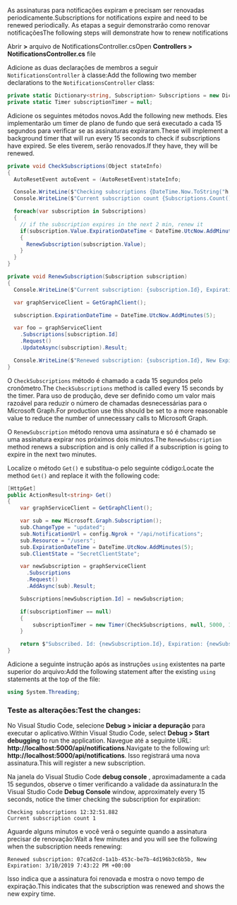 <!-- markdownlint-disable MD002 MD041 -->

<span data-ttu-id="5815b-101">As assinaturas para notificações expiram e precisam ser renovadas periodicamente.</span><span class="sxs-lookup"><span data-stu-id="5815b-101">Subscriptions for notifications expire and need to be renewed periodically.</span></span> <span data-ttu-id="5815b-102">As etapas a seguir demonstrarão como renovar notificações</span><span class="sxs-lookup"><span data-stu-id="5815b-102">The following steps will demonstrate how to renew notifications</span></span>

<span data-ttu-id="5815b-103">Abrir **>** arquivo de NotificationsController.cs</span><span class="sxs-lookup"><span data-stu-id="5815b-103">Open **Controllers > NotificationsController.cs** file</span></span>

<span data-ttu-id="5815b-104">Adicione as duas declarações de membros a seguir `NotificationsController` à classe:</span><span class="sxs-lookup"><span data-stu-id="5815b-104">Add the following two member declarations to the `NotificationsController` class:</span></span>

```csharp
private static Dictionary<string, Subscription> Subscriptions = new Dictionary<string, Subscription>();
private static Timer subscriptionTimer = null;
```

<span data-ttu-id="5815b-105">Adicione os seguintes métodos novos.</span><span class="sxs-lookup"><span data-stu-id="5815b-105">Add the following new methods.</span></span> <span data-ttu-id="5815b-106">Eles implementarão um timer de plano de fundo que será executado a cada 15 segundos para verificar se as assinaturas expiraram.</span><span class="sxs-lookup"><span data-stu-id="5815b-106">These will implement a background timer that will run every 15 seconds to check if subscriptions have expired.</span></span> <span data-ttu-id="5815b-107">Se eles tiverem, serão renovados.</span><span class="sxs-lookup"><span data-stu-id="5815b-107">If they have, they will be renewed.</span></span>

```csharp
private void CheckSubscriptions(Object stateInfo)
{
  AutoResetEvent autoEvent = (AutoResetEvent)stateInfo;

  Console.WriteLine($"Checking subscriptions {DateTime.Now.ToString("h:mm:ss.fff")}");
  Console.WriteLine($"Current subscription count {Subscriptions.Count()}");

  foreach(var subscription in Subscriptions)
  {
    // if the subscription expires in the next 2 min, renew it
    if(subscription.Value.ExpirationDateTime < DateTime.UtcNow.AddMinutes(2))
    {
      RenewSubscription(subscription.Value);
    }
  }
}

private void RenewSubscription(Subscription subscription)
{
  Console.WriteLine($"Current subscription: {subscription.Id}, Expiration: {subscription.ExpirationDateTime}");

  var graphServiceClient = GetGraphClient();

  subscription.ExpirationDateTime = DateTime.UtcNow.AddMinutes(5);

  var foo = graphServiceClient
    .Subscriptions[subscription.Id]
    .Request()
    .UpdateAsync(subscription).Result;

  Console.WriteLine($"Renewed subscription: {subscription.Id}, New Expiration: {subscription.ExpirationDateTime}");
}
```

<span data-ttu-id="5815b-108">O `CheckSubscriptions` método é chamado a cada 15 segundos pelo cronômetro.</span><span class="sxs-lookup"><span data-stu-id="5815b-108">The `CheckSubscriptions` method is called every 15 seconds by the timer.</span></span> <span data-ttu-id="5815b-109">Para uso de produção, deve ser definido como um valor mais razoável para reduzir o número de chamadas desnecessárias para o Microsoft Graph.</span><span class="sxs-lookup"><span data-stu-id="5815b-109">For production use this should be set to a more reasonable value to reduce the number of unnecessary calls to Microsoft Graph.</span></span>

<span data-ttu-id="5815b-110">O `RenewSubscription` método renova uma assinatura e só é chamado se uma assinatura expirar nos próximos dois minutos.</span><span class="sxs-lookup"><span data-stu-id="5815b-110">The `RenewSubscription` method renews a subscription and is only called if a subscription is going to expire in the next two minutes.</span></span>

<span data-ttu-id="5815b-111">Localize o método `Get()` e substitua-o pelo seguinte código:</span><span class="sxs-lookup"><span data-stu-id="5815b-111">Locate the method `Get()` and replace it with the following code:</span></span>

```csharp
[HttpGet]
public ActionResult<string> Get()
{
    var graphServiceClient = GetGraphClient();

    var sub = new Microsoft.Graph.Subscription();
    sub.ChangeType = "updated";
    sub.NotificationUrl = config.Ngrok + "/api/notifications";
    sub.Resource = "/users";
    sub.ExpirationDateTime = DateTime.UtcNow.AddMinutes(5);
    sub.ClientState = "SecretClientState";

    var newSubscription = graphServiceClient
      .Subscriptions
      .Request()
      .AddAsync(sub).Result;

    Subscriptions[newSubscription.Id] = newSubscription;

    if(subscriptionTimer == null)
    {
        subscriptionTimer = new Timer(CheckSubscriptions, null, 5000, 15000);
    }

    return $"Subscribed. Id: {newSubscription.Id}, Expiration: {newSubscription.ExpirationDateTime}";
}
```

<span data-ttu-id="5815b-112">Adicione a seguinte instrução após as instruções `using` existentes na parte superior do arquivo:</span><span class="sxs-lookup"><span data-stu-id="5815b-112">Add the following statement after the existing `using` statements at the top of the file:</span></span>

```csharp
using System.Threading;
```

### <a name="test-the-changes"></a><span data-ttu-id="5815b-113">Teste as alterações:</span><span class="sxs-lookup"><span data-stu-id="5815b-113">Test the changes:</span></span>

<span data-ttu-id="5815b-114">No Visual Studio Code, selecione **Debug > iniciar a depuração** para executar o aplicativo.</span><span class="sxs-lookup"><span data-stu-id="5815b-114">Within Visual Studio Code, select **Debug > Start debugging** to run the application.</span></span>
<span data-ttu-id="5815b-115">Navegue até a seguinte URL: **http://localhost:5000/api/notifications**.</span><span class="sxs-lookup"><span data-stu-id="5815b-115">Navigate to the following url: **http://localhost:5000/api/notifications**.</span></span> <span data-ttu-id="5815b-116">Isso registrará uma nova assinatura.</span><span class="sxs-lookup"><span data-stu-id="5815b-116">This will register a new subscription.</span></span>

<span data-ttu-id="5815b-117">Na janela do Visual Studio Code **debug console** , aproximadamente a cada 15 segundos, observe o timer verificando a validade da assinatura:</span><span class="sxs-lookup"><span data-stu-id="5815b-117">In the Visual Studio Code **Debug Console** window, approximately every 15 seconds, notice the timer checking the subscription for expiration:</span></span>

```shell
Checking subscriptions 12:32:51.882
Current subscription count 1
```

<span data-ttu-id="5815b-118">Aguarde alguns minutos e você verá o seguinte quando a assinatura precisar de renovação:</span><span class="sxs-lookup"><span data-stu-id="5815b-118">Wait a few minutes and you will see the following when the subscription needs renewing:</span></span>

```shell
Renewed subscription: 07ca62cd-1a1b-453c-be7b-4d196b3c6b5b, New Expiration: 3/10/2019 7:43:22 PM +00:00
```

<span data-ttu-id="5815b-119">Isso indica que a assinatura foi renovada e mostra o novo tempo de expiração.</span><span class="sxs-lookup"><span data-stu-id="5815b-119">This indicates that the subscription was renewed and shows the new expiry time.</span></span>
